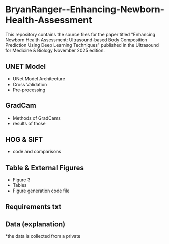 # BryanRanger--Enhancing-Newborn-Health-Assessment
This repository contains the source files for the paper titled "Enhancing Newborn Health Assessment: Ultrasound-based Body Composition Prediction Using Deep Learning Techniques" published in the Ultrasound for Medicine &amp; Biology November 2025 edition.  


## UNET Model 
- UNet Model Architecture
- Cross Validation
- Pre-processing 

## GradCam 
- Methods of GradCams
- results of those

## HOG & SIFT 
- code and comparisons

## Table & External Figures 
- Figure 3
- Tables
- Figure generation code file 

## Requirements txt 
 

## Data (explanation) 

*the data is collected from a private 
